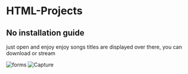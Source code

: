# HTML-Projects
## No installation guide
just open and enjoy enjoy
songs titles are displayed over there, you can download or stream

![forms](https://user-images.githubusercontent.com/109989332/184500952-dd6a25b7-afa2-41a3-a704-d092d031b4d2.PNG)
![Capture](https://user-images.githubusercontent.com/109989332/184500248-a1abfe92-05f3-431d-bf89-de1f630c6d59.PNG)
